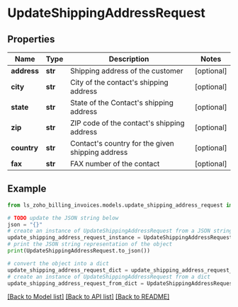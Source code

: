 # UpdateShippingAddressRequest


## Properties

Name | Type | Description | Notes
------------ | ------------- | ------------- | -------------
**address** | **str** | Shipping address of the customer | [optional] 
**city** | **str** | City of the contact&#39;s shipping address | [optional] 
**state** | **str** | State of the Contact&#39;s shipping address | [optional] 
**zip** | **str** | ZIP code of the contact&#39;s shipping address | [optional] 
**country** | **str** | Contact&#39;s country for the given shipping address | [optional] 
**fax** | **str** | FAX number of the contact | [optional] 

## Example

```python
from ls_zoho_billing_invoices.models.update_shipping_address_request import UpdateShippingAddressRequest

# TODO update the JSON string below
json = "{}"
# create an instance of UpdateShippingAddressRequest from a JSON string
update_shipping_address_request_instance = UpdateShippingAddressRequest.from_json(json)
# print the JSON string representation of the object
print(UpdateShippingAddressRequest.to_json())

# convert the object into a dict
update_shipping_address_request_dict = update_shipping_address_request_instance.to_dict()
# create an instance of UpdateShippingAddressRequest from a dict
update_shipping_address_request_from_dict = UpdateShippingAddressRequest.from_dict(update_shipping_address_request_dict)
```
[[Back to Model list]](../README.md#documentation-for-models) [[Back to API list]](../README.md#documentation-for-api-endpoints) [[Back to README]](../README.md)


